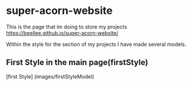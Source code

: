 # super-acorn-website

This is the page that im doing to store my projects
https://beellee.github.io/super-acorn-website/

Within the style for the section of my projects I have made several models. 

## First Style in the main page(firstStyle)

[first Style] (images/firstStyleModel)
